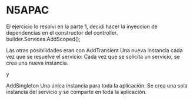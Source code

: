 # N5APAC

<p>
  El ejercicio lo resolvi en la parte 1, decidi hacer la inyeccion de dependencias en el constructor del controller.
  builder.Services.AddScoped<IStudentLogic, StudentLogic>();

  Las otras posibilidades eran con
  AddTransient 
  Una nueva instancia cada vez que se resuelve el servicio: Cada vez que se solicita un servicio, se crea una nueva instancia.
  
  y 

  AddSingleton
  Una única instancia para toda la aplicación: Se crea una sola instancia del servicio y se comparte en toda la aplicación.

</p>

